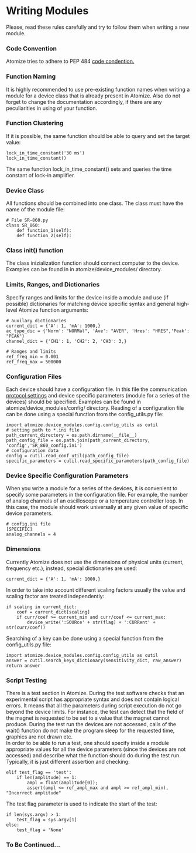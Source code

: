 # Writing Modules

Please, read these rules carefully and try to follow them when writing a new module.

### Code Convention
Atomize tries to adhere to PEP 484 [code condention.](https://www.python.org/dev/peps/pep-0484/)

### Function Naming
It is highly recommended to use pre-existing function names when writing a module for a device class that is already present in Atomize. Also do not forget to change the documentation accordingly, if there are any peculiarities in using of your function.

### Function Clustering
If it is possible, the same function should be able to query and set the 
target value:
```python3
lock_in_time_constant('30 ms')
lock_in_time_constant()
```
The same function lock_in_time_constant() sets and queries the time constant of lock-in amplifier.

### Device Class
All functions should be combined into one class. The class must have the name of the module file:
```python3
# File SR-860.py
class SR_860:
    def function_1(self):
    def function_2(self):
```

### Class __init__() function
The class inizialization function should connect computer to the device. Examples can be found in in atomize/device_modules/ directory. 

### Limits, Ranges, and Dictionaries
Specify ranges and limits for the device inside a module and use (if possible) dictionaries for matching device specific syntax and general high-level Atomize function arguments:
```python3
# auxilary dictionaries
current_dict = {'A': 1, 'mA': 1000,}
ac_type_dic = {'Norm': "NORMal", 'Ave': "AVER", 'Hres': "HRES",'Peak': "PEAK"}
channel_dict = {'CH1': 1, 'CH2': 2, 'CH3': 3,}
```
```python3
# Ranges and limits
ref_freq_min = 0.001
ref_freq_max = 500000
```

### Configuration Files
Each device should have a configuration file. In this file the communication [protocol settings](https://github.com/Anatoly1010/Atomize/blob/master/atomize/documentation/protocol_settings.md) and device specific parameters (module for a series of the devices) should be specified. Examples can be found in atomize/device_modules/config/ directory. Reading of a configuration file can be done using a special function from the config_utils.py file:
```python3
import atomize.device_modules.config.config_utils as cutil
# setting path to *.ini file
path_current_directory = os.path.dirname(__file__)
path_config_file = os.path.join(path_current_directory, 'config','SR_860_config.ini')
# configuration data
config = cutil.read_conf_util(path_config_file)
specific_parameters = cutil.read_specific_parameters(path_config_file)
```

### Device Specific Configuration Parameters
When you write a module for a series of the devices, it is convenient to specify some parameters in the configuration file. For example, the number of analog channels of an oscilloscope or a temperature controller loop. In this case, the module should work universally at any given value of specific device parameters.
```python3
# config.ini file
[SPECIFIC]
analog_channels = 4
```

### Dimensions
Currently Atomize does not use the dimensions of physical units (current, frequency etc.), instead, special dictionaries are used:
```python3
current_dict = {'A': 1, 'mA': 1000,}
```
In order to take into account different scaling factors usually the value and scaling factor are treated independently:
```python3
if scaling in current_dict:
    coef = current_dict[scaling]
    if curr/coef >= current_min and curr/coef <= current_max:
        device_write(':SOURce' + str(flag) + ':CURRent' + str(curr/coef))
```
Searching of a key can be done using a special function from the config_utils.py file:
```python3
import atomize.device_modules.config.config_utils as cutil
answer = cutil.search_keys_dictionary(sensitivity_dict, raw_answer)
return answer
```

### Script Testing
There is a test section in Atomize. During the test software checks that an experimental script has appropriate syntax and does not contain logical errors. It means that all the parameters during script execution do not go beyond the device limits. For instance, the test can detect that the field of the magnet is requested to be set to a value that the magnet cannot produce. During the test run the devices are not accessed, calls of the wait() function do not make the program sleep for the requested time, graphics are not drawn etc.<br/>
In order to be able to run a test, one should specify inside a module appropriate values for all the device parameters (since the devices are not accessed) and describe what the function should do during the test run. Typically, it is just different assertion and checking:
```python3
elif test_flag == 'test':
    if len(amplitude) == 1:
        ampl = float(amplitude[0]);
        assert(ampl <= ref_ampl_max and ampl >= ref_ampl_min), "Incorrect amplitude"
```
The test flag parameter is used to indicate the start of the test:
```python3
if len(sys.argv) > 1:
    test_flag = sys.argv[1]
else:
    test_flag = 'None'
```

### To Be Continued...



